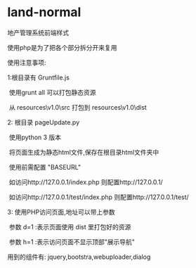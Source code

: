 # land-normal

地产管理系统前端样式

使用php是为了把各个部分拆分开来复用

使用注意事项:

1:根目录有 Gruntfile.js

​	使用grunt all 可以打包静态资源

​	从 resources\v1.0\src 打包到 resources\v1.0\dist

2: 根目录 pageUpdate.py

​	使用python 3 版本

​	将页面生成为静态html文件,保存在根目录html文件夹中

​	使用前需配置 "BASEURL" 

​		如访问http://127.0.0.1/index.php 则配置http://127.0.0.1/

​		如访问http://127.0.0.1/test/index.php 则配置http://127.0.0.1/test/

3: 使用PHP访问页面,地址可以带上参数

​	参数 d=1 :表示页面使用 dist 里打包好的资源

​	参数 h=1 :表示访问页面不显示顶部"展示导航"



用到的组件有: jquery,bootstra,webuploader,dialog